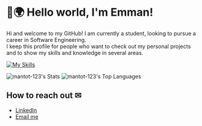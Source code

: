 # 👋🌍 Hello world, I'm Emman!

Hi and welcome to my GitHub! I am currently a student, looking to pursue a career in Software Engineering.<br>
I keep this profile for people who want to check out my personal projects and to show my skills and knowledge in several areas.

[![My Skills](https://skillicons.dev/icons?i=firebase,supabase,flutter,dart,python,java,react,next,nodejs,js,ts,html,css,php,godot)](https://skillicons.dev)

<span>![mantot-123's Stats](https://github-readme-stats.vercel.app/api?username=mantot-123&theme=vue-dark&show_icons=true&hide_border=true&count_private=true)</span>
<span>![mantot-123's Top Languages](https://github-readme-stats.vercel.app/api/top-langs/?username=mantot-123&theme=vue-dark&show_icons=true&hide_border=true&layout=compact)</span>

## How to reach out ✉
* [LinkedIn](https://www.linkedin.com/in/emman-ruiz-medina-09a786320/)
* [Email me](medinaemmanruiz@gmail.com)
